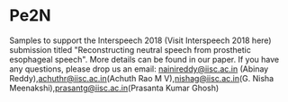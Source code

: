 # Pe2N

Samples to support the Interspeech 2018 (Visit Interspeech 2018 here) submission titled "Reconstructing neutral speech from prosthetic esophageal speech". More details can be found in our paper. If you have any questions, please drop us an email: nainireddy@iisc.ac.in (Abinay Reddy),achuthr@iisc.ac.in(Achuth Rao M V),nishag@iisc.ac.in(G. Nisha Meenakshi),prasantg@iisc.ac.in(Prasanta Kumar Ghosh)

